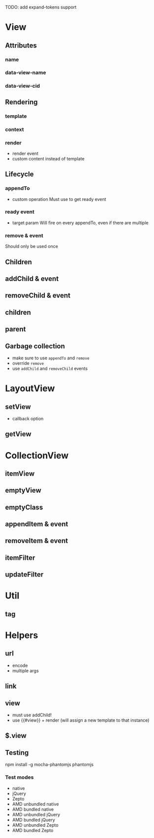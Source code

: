 TODO: add expand-tokens support


# View

## Attributes
### name
### data-view-name
### data-view-cid

## Rendering
### template
### context
### render
- render event
- custom content instead of template

## Lifecycle
### appendTo
  - custom operation
  Must use to get ready event
### ready event
  - target param
  Will fire on every appendTo, even if there are multiple
### remove & event
  Should only be used once

## Children

## addChild & event
## removeChild & event
## children
## parent
## Garbage collection
- make sure to use `appendTo` and `remove`
- override `remove`
- use `addChild` and `removeChild` events

# LayoutView
## setView
- callback option
## getView

# CollectionView

## itemView
## emptyView
## emptyClass
## appendItem & event
## removeItem & event
## itemFilter
## updateFilter

# Util

## tag

# Helpers

## url
- encode
- multiple args
## link
## view
- must use addChild!
- use {{#view}} + render (will assign a new template to that instance) 

## $.view


## Testing

   npm install -g mocha-phantomjs phantomjs

### Test modes

- native
- jQuery
- Zepto
- AMD unbundled native
- AMD bundled native
- AMD unbundled jQuery
- AMD bundled jQuery
- AMD unbundled Zepto
- AMD bundled Zepto